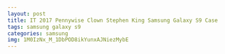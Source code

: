 ```yaml
---
layout: post
title: IT 2017 Pennywise Clown Stephen King Samsung Galaxy S9 Case
tags: samsung galaxy s9
categories: samsung
img: 1M0IzNx_M_1DbPOD8ikYunxAJNiezMybE
---
```

